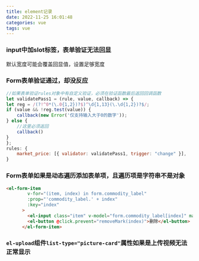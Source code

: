 ```yaml
---
title: element记录
date: 2022-11-25 16:01:48
categories: vue
tags: vue
---
```


### input中加slot标签，表单验证无法回显
默认宽度可能会覆盖回显值，设置足够宽度

### Form表单验证通过，却没反应
```js
//如果表单验证rules对象中有自定义验证，必须在验证函数最后返回回调函数
let validatePass1 = (rule, value, callback) => {
let reg = /(?!^0*(\.0{1,2})?$)^\d{1,13}(\.\d{1,2})?$/;
if (value && !reg.test(value)) {
    callback(new Error('仅支持输入大于0的数字'));
} else {
    //这里必须返回
    callback()
}
};
rules: {
    market_price: [{ validator: validatePass1, trigger: "change" }],
}
```

### Form表单如果是动态遍历添加表单项，且遍历项是字符串不是对象
```html
<el-form-item
        v-for="(item, index) in form.commodity_label"
        :prop="'commodity_label.' + index"
        :key="index"
      >
        <el-input class="item" v-model="form.commodity_label[index]" maxlength="6" placeholder="请输入"></el-input>
        <el-button @click.prevent="removeMark(index)">删除</el-button>
      </el-form-item>
```


### `el-upload`组件`list-type="picture-card"`属性如果是上传视频无法正常显示
